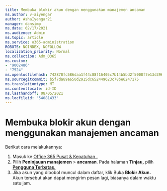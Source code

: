 ```yaml
---
title: Membuka blokir akun dengan menggunakan manajemen ancaman
ms.author: v-aiyengar
author: AshaIyengar21
manager: dansimp
ms.date: 02/17/2021
ms.audience: Admin
ms.topic: article
ms.service: o365-administration
ROBOTS: NOINDEX, NOFOLLOW
localization_priority: Normal
ms.collection: Adm_O365
ms.custom:
- "9002486"
- "7524"
ms.openlocfilehash: 742870fc586daa1f44c88f16405c7b14b5bd2f5000f7e13d396ad6d43829acbd
ms.sourcegitcommit: b5f7da89a650d2915dc652449623c78be6247175
ms.translationtype: MT
ms.contentlocale: id-ID
ms.lasthandoff: 08/05/2021
ms.locfileid: "54081433"
---
```

# <a name="unblock-an-account-by-using-threat-management"></a>Membuka blokir akun dengan menggunakan manajemen ancaman

Berikut cara melakukannya: 

1. Masuk ke [Office 365 Pusat & Kepatuhan .](https://go.microsoft.com/fwlink/p/?linkid=2077143)
1. Pilih **Peninjauan manajemen**  >  **ancaman**. Pada halaman **Tinjau,** pilih **[Pengguna Terbatas.](https://go.microsoft.com/fwlink/?linkid=2103514)**
1. Jika akun yang dibobol muncul dalam daftar, klik Buka **Blokir Akun.** Akun tersebut akan dapat mengirim pesan lagi, biasanya dalam waktu satu jam.
